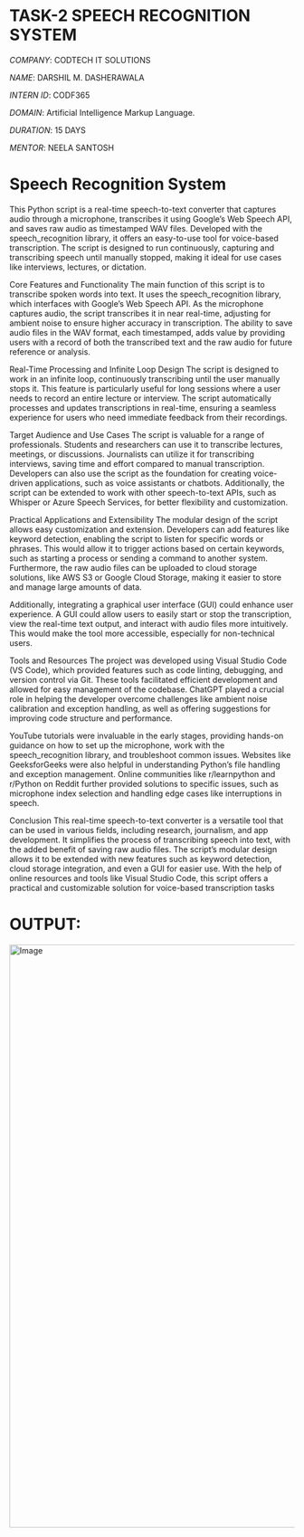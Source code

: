 # TASK-2 SPEECH RECOGNITION SYSTEM

*COMPANY*: CODTECH IT SOLUTIONS

*NAME*: DARSHIL M. DASHERAWALA

*INTERN ID*: CODF365

*DOMAIN*: Artificial Intelligence Markup Language.

*DURATION*: 15 DAYS

*MENTOR*: NEELA SANTOSH

# Speech Recognition System

This Python script is a real-time speech-to-text converter that captures audio through a microphone, transcribes it using Google’s Web Speech API, and saves raw audio as timestamped WAV files. Developed with the speech_recognition library, it offers an easy-to-use tool for voice-based transcription. The script is designed to run continuously, capturing and transcribing speech until manually stopped, making it ideal for use cases like interviews, lectures, or dictation.

Core Features and Functionality
The main function of this script is to transcribe spoken words into text. It uses the speech_recognition library, which interfaces with Google’s Web Speech API. As the microphone captures audio, the script transcribes it in near real-time, adjusting for ambient noise to ensure higher accuracy in transcription. The ability to save audio files in the WAV format, each timestamped, adds value by providing users with a record of both the transcribed text and the raw audio for future reference or analysis.

Real-Time Processing and Infinite Loop Design
The script is designed to work in an infinite loop, continuously transcribing until the user manually stops it. This feature is particularly useful for long sessions where a user needs to record an entire lecture or interview. The script automatically processes and updates transcriptions in real-time, ensuring a seamless experience for users who need immediate feedback from their recordings.

Target Audience and Use Cases
The script is valuable for a range of professionals. Students and researchers can use it to transcribe lectures, meetings, or discussions. Journalists can utilize it for transcribing interviews, saving time and effort compared to manual transcription. Developers can also use the script as the foundation for creating voice-driven applications, such as voice assistants or chatbots. Additionally, the script can be extended to work with other speech-to-text APIs, such as Whisper or Azure Speech Services, for better flexibility and customization.

Practical Applications and Extensibility
The modular design of the script allows easy customization and extension. Developers can add features like keyword detection, enabling the script to listen for specific words or phrases. This would allow it to trigger actions based on certain keywords, such as starting a process or sending a command to another system. Furthermore, the raw audio files can be uploaded to cloud storage solutions, like AWS S3 or Google Cloud Storage, making it easier to store and manage large amounts of data.

Additionally, integrating a graphical user interface (GUI) could enhance user experience. A GUI could allow users to easily start or stop the transcription, view the real-time text output, and interact with audio files more intuitively. This would make the tool more accessible, especially for non-technical users.

Tools and Resources
The project was developed using Visual Studio Code (VS Code), which provided features such as code linting, debugging, and version control via Git. These tools facilitated efficient development and allowed for easy management of the codebase. ChatGPT played a crucial role in helping the developer overcome challenges like ambient noise calibration and exception handling, as well as offering suggestions for improving code structure and performance.

YouTube tutorials were invaluable in the early stages, providing hands-on guidance on how to set up the microphone, work with the speech_recognition library, and troubleshoot common issues. Websites like GeeksforGeeks were also helpful in understanding Python’s file handling and exception management. Online communities like r/learnpython and r/Python on Reddit further provided solutions to specific issues, such as microphone index selection and handling edge cases like interruptions in speech.

Conclusion
This real-time speech-to-text converter is a versatile tool that can be used in various fields, including research, journalism, and app development. It simplifies the process of transcribing speech into text, with the added benefit of saving raw audio files. The script’s modular design allows it to be extended with new features such as keyword detection, cloud storage integration, and even a GUI for easier use. With the help of online resources and tools like Visual Studio Code, this script offers a practical and customizable solution for voice-based transcription tasks

# OUTPUT:

<img width="1919" height="1031" alt="Image" src="https://github.com/user-attachments/assets/dd13d151-2067-4ae1-a61e-b7697a2ec775" />
